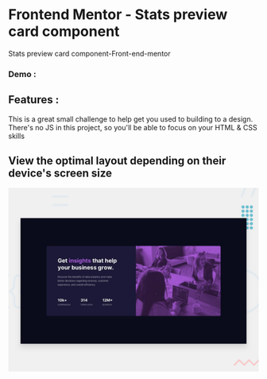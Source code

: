 # Frontend Mentor - Stats preview card component

Stats preview card component-Front-end-mentor

### Demo :

## Features :
This is a great small challenge to help get you used to building to a design. There's no JS in this project, so you'll be able to focus on your HTML & CSS skills

## View the optimal layout depending on their device's screen size

![Getting Started](./design/desktop-preview.jpg)



